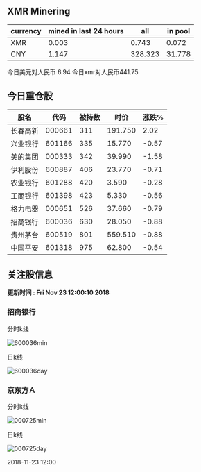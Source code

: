 ## XMR Minering

|currency|mined in last 24 hours|all|in pool|
|---|---|---|---|
|XMR|0.003|0.743|0.072|
|CNY|1.147|328.323|31.778|

今日美元对人民币 6.94	今日xmr对人民币441.75


## 今日重仓股 

|股名|代码|被持数|时价|涨跌%|
|---|---|---|---|---|
|长春高新|000661|311|191.750|2.02|
|兴业银行|601166|335|15.770|-0.57|
|美的集团|000333|342|39.990|-1.58|
|伊利股份|600887|406|23.770|-0.71|
|农业银行|601288|420|3.590|-0.28|
|工商银行|601398|423|5.330|-0.56|
|格力电器|000651|526|37.660|-0.79|
|招商银行|600036|630|28.050|-0.88|
|贵州茅台|600519|801|559.510|-0.88|
|中国平安|601318|975|62.800|-0.54|

## 关注股信息
**更新时间 : Fri Nov 23 12:00:10 2018**
### 招商银行 
分时k线

![600036min](http://image.sinajs.cn/newchart/min/n/sh600036.gif)

日k线

![600036day](http://image.sinajs.cn/newchart/daily/n/sh600036.gif)

### 京东方Ａ 
分时k线

![000725min](http://image.sinajs.cn/newchart/min/n/sz000725.gif)

日k线

![000725day](http://image.sinajs.cn/newchart/daily/n/sz000725.gif)

2018-11-23 12:00